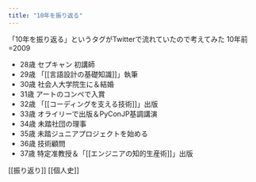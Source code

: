 ```yaml
---
title: "10年を振り返る"
---
```


「10年を振り返る」というタグがTwitterで流れていたので考えてみた
10年前=2009

- 28歳 セプキャン 初講師
- 29歳 「[[言語設計の基礎知識]]」執筆
- 30歳 社会人大学院生に＆結婚
- 31歳 アートのコンペで入賞
- 32歳 「[[コーディングを支える技術]]」出版
- 33歳 オライリーで出版＆PyConJP基調講演
- 34歳 未踏社団の理事
- 35歳 未踏ジュニアプロジェクトを始める
- 36歳 技術顧問
- 37歳 特定准教授＆「[[エンジニアの知的生産術]]」出版

[[振り返り]]
[[個人史]]
